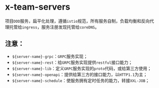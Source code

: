 # x-team-servers

项目`DDD`服务，扁平化处理，遵循`istio`规范，所有服务自制，负载均衡和反向代理托管给`ingress`，服务注册发现托管给`coreDNS`。

## 注意：

+ `${server-name}-grpc`：`GRPC`服务实现；
+ `${server-name}-rest`：给`GRPC`服务实现提供`restful`接口能力；
+ `${server-name}-lib`：定义`GRPC`服务实现的`proto`代码，或给第三方使用；
+ `${server-name}-openapi`：提供给第三方的接口能力，以`HTTP1.1`为主；
+ `${server-name}-schedule`：使服务拥有定时任务的能力，转接`XXL-JOB`；